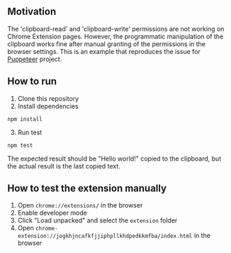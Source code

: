 ## Motivation

The 'clipboard-read' and 'clipboard-write' permissions are not working on Chrome Extension pages.
However, the programmatic manipulation of the clipboard works fine after manual granting of the
permissions in the browser settings.
This is an example that reproduces the issue
for [Puppeteer](https://github.com/puppeteer/puppeteer/issues) project.

## How to run

1. Clone this repository
2. Install dependencies

```shell
npm install
```

3. Run test

```shell
npm test
```

The expected result should be "Hello world!" copied to the clipboard, but the actual result is the
last copied text.

## How to test the extension manually
1. Open `chrome://extensions/` in the browser
2. Enable developer mode
3. Click "Load unpacked" and select the `extension` folder
4. Open `chrome-extension://jogkhjncafkfjjiphpllkhdpedkkmfba/index.html` in the browser

